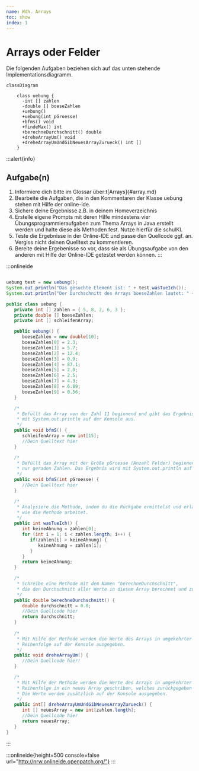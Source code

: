 ```yaml
---
name: Wdh. Arrays
toc: show
index: 1
---
```


# Arrays oder Felder

Die folgenden Aufgaben beziehen sich auf das unten stehende Implementationsdiagramm.

```mermaid
classDiagram

    class uebung {
      -int [] zahlen
      -double [] boeseZahlen
      +uebung()
      +uebung(int pGroesse)
      +bfms() void
      +findeMax() int
      +berechneDurchschnitt() double
      +dreheArrayUm() void
      +dreheArrayUmUndGibNeuesArrayZurueck() int [] 
    }
```

:::alert{info}
## Aufgabe(n)
1. Informiere dich bitte im Glossar über:t[Arrays]{#array.md}
2. Bearbeite die Aufgaben, die in den Kommentaren der Klasse uebung stehen mit Hilfe der online-ide.
3. Sichere deine Ergebnisse z.B. in deinem Homeverzeichnis
4. Erstelle eigene Prompts mit deren Hilfe mindestens vier Übungsprogrammieraufgaben zum Thema Arrays in Java erstellt werden und halte diese als Methoden fest. Nutze hierfür die schulKI.
5. Teste die Ergebnisse in der Online-IDE und passe den Quellcode ggf. an. Vergiss nicht deinen Quelltext zu kommentieren.
6. Bereite deine Ergebenisse so vor, dass sie als Übungsaufgabe von den anderen mit Hilfe der Online-IDE getestet werden können.
:::

:::onlineide

```java 

uebung test = new uebung();
System.out.println("Das gesuchte Element ist: " + test.wasTueIch());
System.out.println("Der Durchschnitt des Arrays boeseZahlen lautet: " + test.berechneDurchschnitt());

public class uebung {
   private int [] zahlen = { 5, 8, 2, 6, 3 };
   private double [] boeseZahlen;
   private int [] schleifenArray;

   public uebung() {
      boeseZahlen = new double[10];
      boeseZahlen[0] = 2.3;
      boeseZahlen[1] = 5.7;
      boeseZahlen[2] = 12.4;
      boeseZahlen[3] = 0.9;
      boeseZahlen[4] = 87.1;
      boeseZahlen[5] = 2.0;
      boeseZahlen[6] = 2.5;
      boeseZahlen[7] = 4.3;
      boeseZahlen[8] = 6.89;
      boeseZahlen[9] = 0.56;
   }

   /*
    * Befüllt das Array von der Zahl 11 beginnend und gibt das Ergebnis
    * mit System.out.println auf der Konsole aus.
    */
   public void bfmS() {
      schleifenArray = new int[15]; 
      //Dein Quelltext hier
   }

   /*
    * Befüllt das Array mit der Größe pGroesse (Anzahl Felder) beginnend bei 2 und
    * nur geraden Zahlen. Das Ergebnis wird mit System.out.println auf der Konsole aus.
    */
   public void bfmS(int pGroesse) {
      //Dein Quelltext hier
   }

   /*
    * Analysiere die Methode, indem du die Rückgabe ermittelst und erläuterst
    * wie die Methode arbeitet.
    */
   public int wasTueIch() {
      int keineAhnung = zahlen[0];
      for (int i = 1; i < zahlen.length; i++) {
         if(zahlen[i] > keineAhnung) {
            keineAhnung = zahlen[i];
         }
      }
      return keineAhnung;
   }

   /*
    * Schreibe eine Methode mit dem Namen "berechneDurchschnitt", 
    * die den Durchschnitt aller Werte in diesem Array berechnet und zurückgibt.
    */
   public double berechneDurchschnitt() {
      double durchschnitt = 0.0;
      //Dein Quellcode hier
      return durchschnitt;
   }
   
   /*
    * Mit Hilfe der Methode werden die Werte des Arrays in umgekehrter
    * Reihenfolge auf der Konsole ausgegeben.
    */
   public void dreheArrayUm() {
      //Dein Quellcode hier!
   } 

   /*
    * Mit Hilfe der Methode werden die Werte des Arrays in umgekehrter
    * Reihenfolge in ein neues Array geschriben, welches zurückgegeben wird.
    * Die Werte werden zusätzlich auf der Konsole ausgegeben.
    */
   public int[] dreheArrayUmUndGibNeuesArrayZurueck() {
      int [] neuesArray = new int[zahlen.length];
      //Dein Quellcode hier
      return neuesArray;
   } 
}
```
:::

:::onlineide{height=500 console=false url="http://nrw.onlineide.openpatch.org/"}
:::